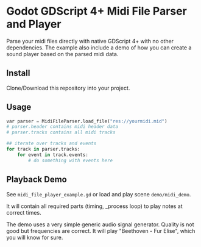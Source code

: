 # Godot GDScript 4+ Midi File Parser and Player

Parse your midi files directly with native GDScript 4+ with no other dependencies. The example also include a demo of how you can create a sound player based on the parsed midi data.

## Install
Clone/Download this repository into your project.

## Usage
```python
var parser = MidiFileParser.load_file("res://yourmidi.mid")
# parser.header contains midi header data
# parser.tracks contains all midi tracks

## iterate over tracks and events
for track in parser.tracks:
    for event in track.events:
        # do something with events here   
```
    
## Playback Demo

See `midi_file_player_example.gd` or load and play scene `demo/midi_demo`.

It will contain all required parts (timing, _process loop) to play notes at correct times.

The demo uses a very simple generic audio signal generator. Quality is not good but frequencies are correct. It will play "Beethoven - Fur Elise", which you will know for sure.